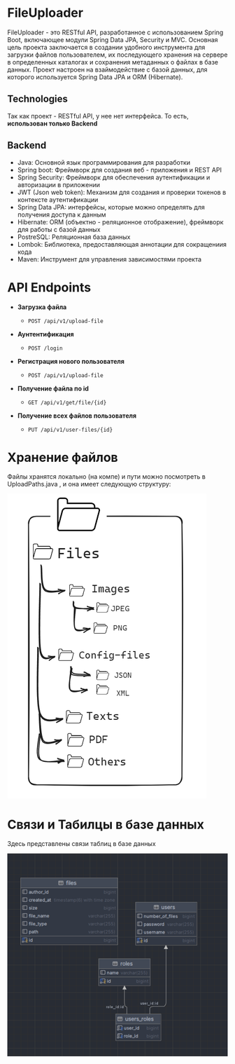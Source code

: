 # FileUploader

FileUploader - это RESTful API, разработанное с использованием Spring Boot, включающее модули Spring Data JPA, Security и MVC. Основная цель проекта заключается в создании удобного инструмента для загрузки файлов пользователем, их последующего хранения на сервере в определенных каталогах и сохранения метаданных о файлах в базе данных. Проект настроен на взаймодействие с базой данных, для которого используется Spring Data JPA и ORM (Hibernate). 


## Technologies

Так как проект - RESTful API, у нее нет интерфейса. То есть, **использован только Backend**

## Backend 

+ Java: Основной язык программирования для разработки
+ Spring boot: Фреймворк для создания веб - приложения и REST API
+ Spring Security: Фреймворк для обеспечения аутентификации и авторизации в приложении
+ JWT (Json web token): Механизм для создания и проверки токенов в контексте аутентификации
+ Spring Data JPA:  интерфейсы, которые можно определять для получения доступа к данным
+ Hibernate: ORM (объектно - реляционное отображение), фреймворк для работы с базой данных
+ PostreSQL: Реляционная база данных
+ Lombok: Библиотека, предоставляющая аннотации для сокращениия кода
+ Maven: Инструмент для управления зависимостями проекта


# API Endpoints

- **Загрузка файла**
  - `POST /api/v1/upload-file`
    
- **Аунтентификация**
  - `POST /login`

- **Регистрация нового пользователя**
  - `POST /api/v1/upload-file`

- **Получение файла по id**
  - `GET /api/v1/get/file/{id}`

- **Получение всех файлов пользователя**
  - `PUT /api/v1/user-files/{id}`
    

# Хранение файлов

Файлы хранятся локально (на компе) и пути можно посмотреть в UploadPaths.java , и она имеет следующую структуру:

![alt text](https://github.com/heiphin7/FileUploader/blob/main/file%20hierarchy.png)


# Связи и Табилцы в базе данных

Здесь представлены связи таблиц в базе данных

![alt text](https://github.com/heiphin7/FileUploader/blob/main/database%20diagram.png)
